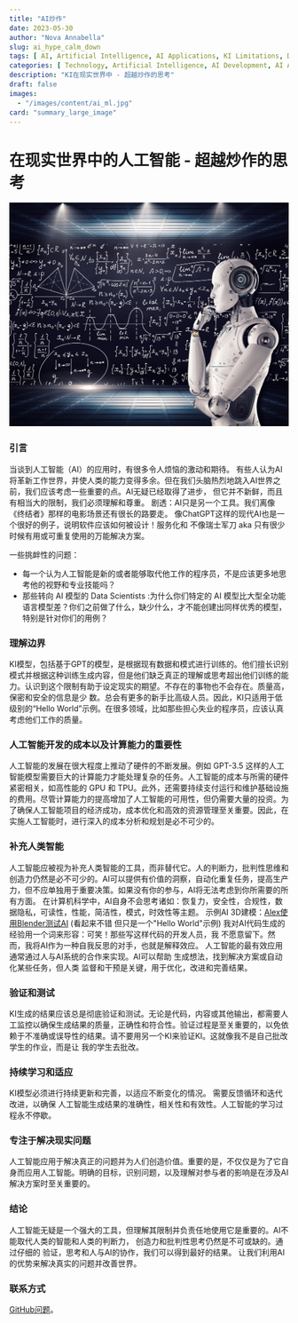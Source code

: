 ```yaml
---
title: "AI炒作"
date: 2023-05-30
author: "Nova Annabella"
slug: ai_hype_calm_down
tags: [ AI, Artificial Intelligence, AI Applications, KI Limitations, Development, Validation, Collaboration, Continuous Learning, Problem Solving ]
categories: [ Technology, Artificial Intelligence, AI Development, AI Applications ]
description: "KI在现实世界中 - 超越炒作的思考"
draft: false
images:
  - "/images/content/ai_ml.jpg"
card: "summary_large_image"
---
```



# 在现实世界中的人工智能 - 超越炒作的思考

[![ai_ml](/images/content/ai_ml.jpg)](https://zh.wikipedia.org/wiki/%E5%BC%B1%E4%BA%BA%E5%B7%A5%E6%99%BA%E8%83%BD)

### 引言

当谈到人工智能（AI）的应用时，有很多令人烦恼的激动和期待。
有些人认为AI将革新工作世界，并使人类的能力变得多余。但在我们头脑热烈地跳入AI世界之前，我们应该考虑一些重要的点。AI无疑已经取得了进步，
但它并不新鲜，而且有相当大的限制，我们必须理解和尊重。
剧透：AI只是另一个工具。我们离像《终结者》那样的电影场景还有很长的路要走。
像ChatGPT这样的现代AI也是一个很好的例子，说明软件应该如何被设计！服务化和
不像瑞士军刀 aka 只有很少时候有用或可重复使用的万能解决方案。

一些挑衅性的问题：

* 每一个认为人工智能是新的或者能够取代他工作的程序员，不是应该更多地思考他的视野和专业技能吗？
* 那些转向 AI 模型的 Data Scientists :为什么你们特定的 AI 模型比大型全功能语言模型差？你们之前做了什么，缺少什么，才不能创建出同样优秀的模型，特别是针对你们的用例？

### 理解边界

KI模型，包括基于GPT的模型，是根据现有数据和模式进行训练的。他们擅长识别模式并根据这种训练生成内容，但是他们缺乏真正的理解或思考超出他们训练的能力。认识到这个限制有助于设定现实的期望。不存在的事物也不会存在。质量高，保密和安全的信息是少
数。总会有更多的新手比高级人员。因此，KI只适用于低级别的“Hello World”示例。在很多领域，比如那些担心失业的程序员，应该认真考虑他们工作的质量。

### 人工智能开发的成本以及计算能力的重要性

人工智能的发展在很大程度上推动了硬件的不断发展。例如 GPT-3.5 这样的人工智能模型需要巨大的计算能力才能处理复杂的任务。人工智能的成本与所需的硬件紧密相关，如高性能的 GPU 和 TPU。此外，还需要持续支付运行和维护基础设施的费用。尽管计算能力的提高增加了人工智能的可用性，但仍需要大量的投资。为了确保人工智能项目的经济成功，成本优化和高效的资源管理至关重要。因此，在实施人工智能时，进行深入的成本分析和规划是必不可少的。

### 补充人类智能

人工智能应被视为补充人类智能的工具，而非替代它。人的判断力，批判性思维和创造力仍然是必不可少的。AI可以提供有价值的洞察，自动化重复任务，提高生产力，但不应单独用于重要决策。如果没有你的参与，AI将无法考虑到你所需要的所有方面。
在计算机科学中，AI自身不会思考诸如：恢复力，安全性，合规性，数据隐私，可读性，性能，简洁性，模式，时效性等主题。
示例AI 3D建模：[Alex使用Blender测试AI](https://www.youtube.com/watch?v=x60zHw_z4NM&t=460s) (看起来不错
但只是一个"Hello World"示例)
我对AI代码生成的经验用一个词来形容：可笑！那些写这样代码的开发人员，我
不愿意留下。然而，我将AI作为一种自我反思的对手，也就是解释效应。
人工智能的最有效应用通常通过人与AI系统的合作来实现。AI可以帮助
生成想法，找到解决方案或自动化某些任务，但人类
监督和干预是关键，用于优化，改进和完善结果。

### 验证和测试

KI生成的结果应该总是彻底验证和测试。无论是代码，内容或其他输出，都需要人工监控以确保生成结果的质量，正确性和符合性。验证过程是至关重要的，以免依赖于不准确或误导性的结果。请不要用另一个KI来验证KI。这就像我不是自己批改学生的作业，而是让
我的学生去批改。

### 持续学习和适应

KI模型必须进行持续更新和完善，以适应不断变化的情况。 需要反馈循环和迭代改进，以确保 人工智能生成结果的准确性，相关性和有效性。人工智能的学习过程永不停歇。

### 专注于解决现实问题

人工智能应用于解决真正的问题并为人们创造价值。重要的是，不仅仅是为了它自身而应用人工智能。明确的目标，识别问题，以及理解对参与者的影响是在涉及AI解决方案时至关重要的。

### 结论

人工智能无疑是一个强大的工具，但理解其限制并负责任地使用它是重要的。AI不能取代人类的智能和人类的判断力， 创造力和批判性思考仍然是不可或缺的。通过仔细的 验证，思考和人与AI的协作，我们可以得到最好的结果。
让我们利用AI的优势来解决真实的问题并改善世界。

### 联系方式

[GitHub问题](https://github.com/NovaAnnabella/the_unspoken/issues/new/choose)。
